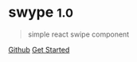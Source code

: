 # swype <small>1.0</small>

> simple react swipe component


[<i class="fab fa-github"></i>  Github](https://github.com/tool3/swype)
[Get Started](/#swype)

